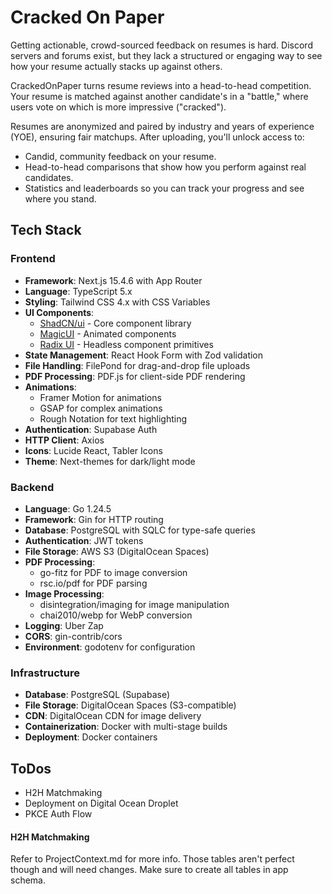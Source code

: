 # Cracked On Paper

Getting actionable, crowd-sourced feedback on resumes is hard. Discord servers and forums exist, but they lack a structured or engaging way to see how your resume actually stacks up against others.

CrackedOnPaper turns resume reviews into a head-to-head competition. Your resume is matched against another candidate's in a "battle," where users vote on which is more impressive ("cracked").

Resumes are anonymized and paired by industry and years of experience (YOE), ensuring fair matchups. After uploading, you'll unlock access to:

- Candid, community feedback on your resume.
- Head-to-head comparisons that show how you perform against real candidates.
- Statistics and leaderboards so you can track your progress and see where you stand.

## Tech Stack

### Frontend

- **Framework**: Next.js 15.4.6 with App Router
- **Language**: TypeScript 5.x
- **Styling**: Tailwind CSS 4.x with CSS Variables
- **UI Components**:
  - [ShadCN/ui](https://ui.shadcn.com/) - Core component library
  - [MagicUI](https://magicui.design/) - Animated components
  - [Radix UI](https://www.radix-ui.com/) - Headless component primitives
- **State Management**: React Hook Form with Zod validation
- **File Handling**: FilePond for drag-and-drop file uploads
- **PDF Processing**: PDF.js for client-side PDF rendering
- **Animations**:
  - Framer Motion for animations
  - GSAP for complex animations
  - Rough Notation for text highlighting
- **Authentication**: Supabase Auth
- **HTTP Client**: Axios
- **Icons**: Lucide React, Tabler Icons
- **Theme**: Next-themes for dark/light mode

### Backend

- **Language**: Go 1.24.5
- **Framework**: Gin for HTTP routing
- **Database**: PostgreSQL with SQLC for type-safe queries
- **Authentication**: JWT tokens
- **File Storage**: AWS S3 (DigitalOcean Spaces)
- **PDF Processing**:
  - go-fitz for PDF to image conversion
  - rsc.io/pdf for PDF parsing
- **Image Processing**:
  - disintegration/imaging for image manipulation
  - chai2010/webp for WebP conversion
- **Logging**: Uber Zap
- **CORS**: gin-contrib/cors
- **Environment**: godotenv for configuration

### Infrastructure

- **Database**: PostgreSQL (Supabase)
- **File Storage**: DigitalOcean Spaces (S3-compatible)
- **CDN**: DigitalOcean CDN for image delivery
- **Containerization**: Docker with multi-stage builds
- **Deployment**: Docker containers

## ToDos

- H2H Matchmaking
- Deployment on Digital Ocean Droplet
- PKCE Auth Flow

#### H2H Matchmaking

Refer to ProjectContext.md for more info. Those tables aren't perfect though and will need changes. Make sure to create all tables in app schema.
